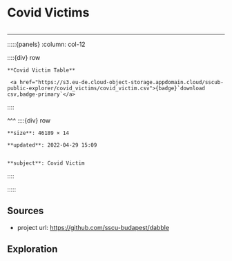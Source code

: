 # Covid Victims

```{include} ../homes/covid_victims.md
```

---




:::::{panels} :column: col-12

::::{div} row

```{div} col-8
**Covid Victim Table**
```

```{div} col-4
 <a href="https://s3.eu-de.cloud-object-storage.appdomain.cloud/sscub-public-explorer/covid_victims/covid_victim.csv">{badge}`download csv,badge-primary`</a>
```
::::

^^^
::::{div} row

```{div} col-4
**size**: 46189 × 14
```

```{div} col-4
**updated**: 2022-04-29 15:09
```

```{div} col-4

**subject**: Covid Victim

```

::::

:::::




## Sources

- project url: https://github.com/sscu-budapest/dabble


## Exploration

```{tableofcontents}
```